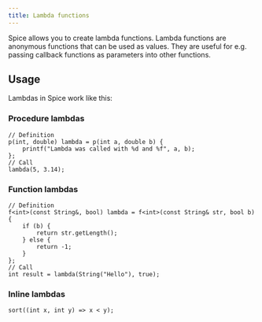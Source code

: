 ```yaml
---
title: Lambda functions
---
```


Spice allows you to create lambda functions. Lambda functions are anonymous functions that can be used as values.
They are useful for e.g. passing callback functions as parameters into other functions.

## Usage

Lambdas in Spice work like this:

### Procedure lambdas

```spice
// Definition
p(int, double) lambda = p(int a, double b) {
    printf("Lambda was called with %d and %f", a, b);
};
// Call
lambda(5, 3.14);
```

### Function lambdas

```spice
// Definition
f<int>(const String&, bool) lambda = f<int>(const String& str, bool b) {
    if (b) {
        return str.getLength();
    } else {
        return -1;
    }
};
// Call
int result = lambda(String("Hello"), true);
```

### Inline lambdas

```spice
sort((int x, int y) => x < y);
```